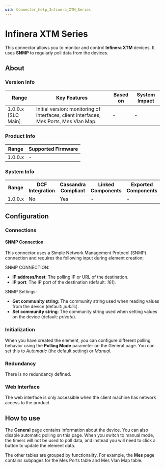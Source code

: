 ```yaml
---
uid: Connector_help_Infinera_XTM_Series
---
```


# Infinera XTM Series

This connector allows you to monitor and control **Infinera XTM** devices. It uses **SNMP** to regularly poll data from the devices.

## About

### Version Info

| **Range**            | **Key Features**                                                                       | **Based on** | **System Impact** |
|----------------------|----------------------------------------------------------------------------------------|--------------|-------------------|
| 1.0.0.x \[SLC Main\] | Initial version: monitoring of interfaces, client interfaces, Mes Ports, Mes Vlan Map. | \-           | \-                |

### Product Info

| **Range** | **Supported Firmware** |
|-----------|------------------------|
| 1.0.0.x   | \-                     |

### System Info

| **Range** | **DCF Integration** | **Cassandra Compliant** | **Linked Components** | **Exported Components** |
|-----------|---------------------|-------------------------|-----------------------|-------------------------|
| 1.0.0.x   | No                  | Yes                     | \-                    | \-                      |

## Configuration

### Connections

#### SNMP Connection

This connector uses a Simple Network Management Protocol (SNMP) connection and requires the following input during element creation:

SNMP CONNECTION:

- **IP address/host**: The polling IP or URL of the destination.
- **IP port**: The IP port of the destination (default: *161*).

SNMP Settings:

- **Get community string**: The community string used when reading values from the device (default: *public*).
- **Set community string**: The community string used when setting values on the device (default: *private*).

### Initialization

When you have created the element, you can configure different polling behavior using the **Polling Mode** parameter on the General page. You can set this to *Automatic* (the default setting) or *Manual*.

### Redundancy

There is no redundancy defined.

### Web Interface

The web interface is only accessible when the client machine has network access to the product.

## How to use

The **General** page contains information about the device. You can also disable automatic polling on this page. When you switch to manual mode, the timers will not be used to poll data, and instead you will need to click a button to update the element data.

The other tables are grouped by functionality. For example, the **Mes** page contains subpages for the Mes Ports table and Mes Vlan Map table.
